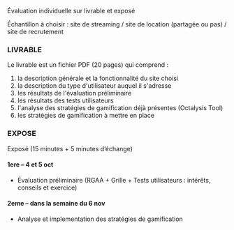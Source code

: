 Évaluation individuelle sur livrable et exposé

Échantillon à choisir : site de streaming / site de location (partagée ou pas) / site de recrutement

### LIVRABLE
Le livrable est un fichier PDF (20 pages) qui comprend :
1) la description générale et la fonctionnalité du site choisi
2) la description du type d'utilisateur auquel il s'adresse
3) les résultats de l'évaluation préliminaire
4) les résultats des tests utilisateurs
5) l'analyse des stratégies de gamification déjà présentes (Octalysis Tool)
6) les stratégies de gamification à mettre en place

### EXPOSE
Exposé (15 minutes + 5 minutes d’échange)

#### 1ere – 4 et 5 oct
* Évaluation préliminaire (RGAA + Grille + Tests utilisateurs : intérêts, conseils et exercice)

#### 2eme – dans la semaine du 6 nov
* Analyse et implementation des stratégies de gamification

